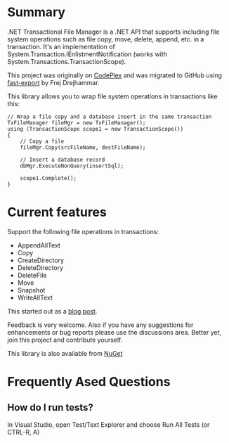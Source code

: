 # Summary
.NET Transactional File Manager is a .NET API that supports including file system operations such as file copy, move, delete, append, etc. in a transaction. It's an implementation of System.Transaction.IEnlistmentNotification (works with System.Transactions.TransactionScope).

This project was originally on [CodePlex](https://archive.codeplex.com/?p=transactionalfilemgr) and was migrated to GitHub using [fast-export](https://github.com/frej/fast-export) by Frej Drejhammar.

This library allows you to wrap file system operations in transactions like this:

```
// Wrap a file copy and a database insert in the same transaction
TxFileManager fileMgr = new TxFileManager();
using (TransactionScope scope1 = new TransactionScope())
{
    // Copy a file
    fileMgr.Copy(srcFileName, destFileName);

    // Insert a database record
    dbMgr.ExecuteNonQuery(insertSql);

    scope1.Complete();
} 
```

# Current features

Support the following file operations in transactions:
* AppendAllText
* Copy
* CreateDirectory
* DeleteDirectory
* DeleteFile
* Move
* Snapshot
* WriteAllText

This started out as a [blog post](http://www.chinhdo.com/20080825/transactional-file-manager/).

Feedback is very welcome. Also if you have any suggestions for enhancements or bug reports please use the discussions area. Better yet, join this project and contribute yourself.

This library is also available from [NuGet](https://www.nuget.org/packages/TxFileManager)

# Frequently Ased Questions
## How do I run tests?

In Visual Studio, open Test/Text Explorer and choose Run All Tests (or CTRL-R, A)